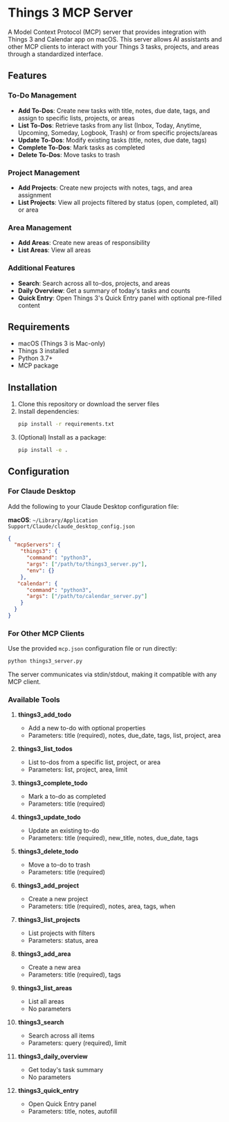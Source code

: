 # Things 3 MCP Server

A Model Context Protocol (MCP) server that provides integration with Things 3 and Calendar app on macOS. This server allows AI assistants and other MCP clients to interact with your Things 3 tasks, projects, and areas through a standardized interface.

## Features

### To-Do Management
- **Add To-Dos**: Create new tasks with title, notes, due date, tags, and assign to specific lists, projects, or areas
- **List To-Dos**: Retrieve tasks from any list (Inbox, Today, Anytime, Upcoming, Someday, Logbook, Trash) or from specific projects/areas
- **Update To-Dos**: Modify existing tasks (title, notes, due date, tags)
- **Complete To-Dos**: Mark tasks as completed
- **Delete To-Dos**: Move tasks to trash

### Project Management
- **Add Projects**: Create new projects with notes, tags, and area assignment
- **List Projects**: View all projects filtered by status (open, completed, all) or area

### Area Management
- **Add Areas**: Create new areas of responsibility
- **List Areas**: View all areas

### Additional Features
- **Search**: Search across all to-dos, projects, and areas
- **Daily Overview**: Get a summary of today's tasks and counts
- **Quick Entry**: Open Things 3's Quick Entry panel with optional pre-filled content

## Requirements

- macOS (Things 3 is Mac-only)
- Things 3 installed
- Python 3.7+
- MCP package

## Installation

1. Clone this repository or download the server files
2. Install dependencies:
   ```bash
   pip install -r requirements.txt
   ```
3. (Optional) Install as a package:
   ```bash
   pip install -e .
   ```

## Configuration

### For Claude Desktop

Add the following to your Claude Desktop configuration file:

**macOS**: `~/Library/Application Support/Claude/claude_desktop_config.json`

```json
{
  "mcpServers": {
    "things3": {
      "command": "python3",
      "args": ["/path/to/things3_server.py"],
      "env": {}
    },
   "calendar": {
      "command": "python3", 
      "args": ["/path/to/calendar_server.py"]
    }
  }
}
```

### For Other MCP Clients

Use the provided `mcp.json` configuration file or run directly:

```bash
python things3_server.py
```

The server communicates via stdin/stdout, making it compatible with any MCP client.

### Available Tools

1. **things3_add_todo**
   - Add a new to-do with optional properties
   - Parameters: title (required), notes, due_date, tags, list, project, area

2. **things3_list_todos**
   - List to-dos from a specific list, project, or area
   - Parameters: list, project, area, limit

3. **things3_complete_todo**
   - Mark a to-do as completed
   - Parameters: title (required)

4. **things3_update_todo**
   - Update an existing to-do
   - Parameters: title (required), new_title, notes, due_date, tags

5. **things3_delete_todo**
   - Move a to-do to trash
   - Parameters: title (required)

6. **things3_add_project**
   - Create a new project
   - Parameters: title (required), notes, area, tags, when

7. **things3_list_projects**
   - List projects with filters
   - Parameters: status, area

8. **things3_add_area**
   - Create a new area
   - Parameters: title (required), tags

9. **things3_list_areas**
   - List all areas
   - No parameters

10. **things3_search**
    - Search across all items
    - Parameters: query (required), limit

11. **things3_daily_overview**
    - Get today's task summary
    - No parameters

12. **things3_quick_entry**
    - Open Quick Entry panel
    - Parameters: title, notes, autofill

###
